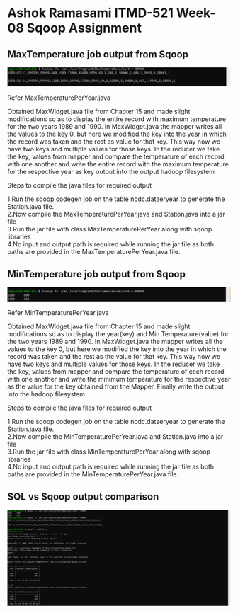 # Ashok Ramasami ITMD-521 Week-08 Sqoop Assignment

## MaxTemperature job output from Sqoop

![maxt](images/MaxTemperature.PNG "MaxTemperature")
<p> Refer MaxTemperaturePerYear.java</p>
<p> Obtained MaxWidget.java file from Chapter 15 and made slight modifications so as to display the entire record with maximum temperature for the two years 1989 and 1990.
In MaxWidget.java the mapper writes all the values to the key 0, but here we modified the key into the year in which the record was taken and the rest as value for that key. This way now we have two keys and multiple values for those keys.
In the reducer we take the key, values from mapper and compare the temperature of each record with one another and write the entire record with the maximum temperature for the respective year as key output into the output hadoop filesystem</p> 
<p>Steps to compile the java files for required output</p>
<p>1.Run the sqoop codegen job on the table ncdc.dataeryear to generate the Station.java file.<br />
2.Now compile the MaxTemperaturePerYear.java and Station.java into a jar file <br />
3.Run the jar file with class MaxTemperaturePerYear along with sqoop libraries<br />
4.No input and output path is required while running the jar file as both paths are provided in the MaxTemperaturePerYear.java file.</p>


## MinTemperature job output from Sqoop

![mint](images/MinTemperature.PNG "MinTemperature")
<p> Refer MinTemperaturePerYear.java</p>
<p> Obtained MaxWidget.java file from Chapter 15 and made slight modifications so as to display the year(key) and Min Temperature(value) for the two years 1989 and 1990.
In MaxWidget.java the mapper writes all the values to the key 0, but here we modified the key into the year in which the record was taken and the rest as the value for that key. This way now we have two keys and multiple values for those keys.
In the reducer we take the key, values from mapper and compare the temperature of each record with one another and write the minimum temperature for the respective year as the value for the key obtained from the Mapper. Finally write the output into the hadoop filesystem </p> 
<p>Steps to compile the java files for required output</p>
<p>1.Run the sqoop codegen job on the table ncdc.dataeryear to generate the Station.java file.<br />
2.Now compile the MinTemperaturePerYear.java and Station.java into a jar file <br />
3.Run the jar file with class MinTemperaturePerYear along with sqoop libraries<br />
4.No input and output path is required while running the jar file as both paths are provided in the MinTemperaturePerYear.java file.</p>

## SQL vs Sqoop output comparison
![sqloop](images/sqlsqoop.PNG "sqlsqoop")


